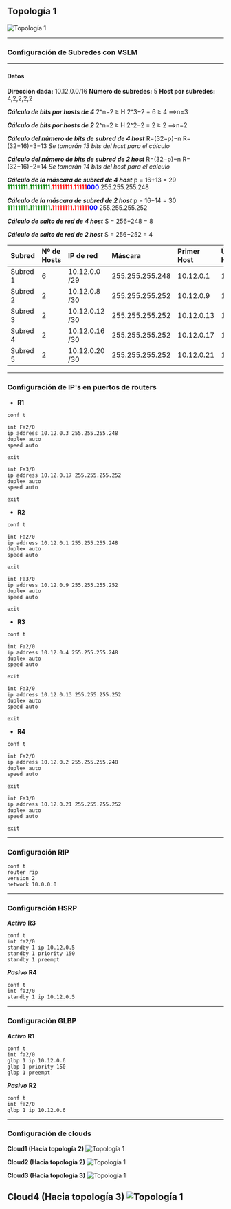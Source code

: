 ## Topología 1

![Topología 1](./images/topo1.png)


---
### Configuración de Subredes con VSLM
---
#### Datos
**Dirección dada:** 10.12.0.0/16
**Número de subredes:** 5
**Host por subredes:** 4,2,2,2,2

***Cálculo de bits por hosts de 4***
2^n−2 ≥ H
2^3−2 = 6 ≥ 4 ⟹n=3

***Cálculo de bits por hosts de 2***
2^n−2 ≥ H
2^2−2 = 2 ≥ 2 ⟹n=2

***Cálculo del número de bits de subred de 4 host***
R=(32−p)−n
R=(32−16)−3=13
*Se tomarán 13 bits del host para el cálculo*

***Cálculo del número de bits de subred de 2 host***
R=(32−p)−n
R=(32−16)−2=14
*Se tomarán 14 bits del host para el cálculo*


***Cálculo de la máscara de subred de 4 host***
p = 16+13 = 29
<strong><span style="color:green">11111111.11111111.</span></strong><strong><span style="color:red">11111111.11111</span></strong><strong><span style="color:blue">000</span></strong>
255.255.255.248

***Cálculo de la máscara de subred de 2 host***
p = 16+14 = 30
<strong><span style="color:green">11111111.11111111.</span></strong><strong><span style="color:red">11111111.111111</span></strong><strong><span style="color:blue">00</span></strong>
255.255.255.252

***Cálculo de salto de red de 4 host***
S = 256−248 = 8

***Cálculo de salto de red de 2 host***
S = 256−252 = 4


|**Subred**|**Nº de Hosts**|**IP de red**|**Máscara**|**Primer Host**|**Último Host**|**Broadcast**|
| :- | :- | :- | :- | :- | :- | :- |
|Subred 1|6|10.12.0.0 /29|255.255.255.248|10.12.0.1|10.12.0.6|10.12.0.7|
|Subred 2|2|10.12.0.8 /30|255.255.255.252|10.12.0.9|10.12.0.10|10.12.0.11|
|Subred 3|2|10.12.0.12 /30|255.255.255.252|10.12.0.13|10.12.0.14|10.12.0.15|
|Subred 4|2|10.12.0.16 /30|255.255.255.252|10.12.0.17|10.12.0.18|10.12.0.19|
|Subred 5|2|10.12.0.20 /30|255.255.255.252|10.12.0.21|10.12.0.22|10.12.0.23|

---

### Configuración de IP's en puertos de routers


- __R1__

~~~
conf t

int Fa2/0
ip address 10.12.0.3 255.255.255.248
duplex auto
speed auto

exit

int Fa3/0
ip address 10.12.0.17 255.255.255.252
duplex auto 
speed auto

exit
~~~


- __R2__

~~~
conf t

int Fa2/0
ip address 10.12.0.1 255.255.255.248
duplex auto 
speed auto

exit

int Fa3/0
ip address 10.12.0.9 255.255.255.252
duplex auto 
speed auto

exit
~~~

- __R3__

~~~
conf t

int Fa2/0
ip address 10.12.0.4 255.255.255.248
duplex auto 
speed auto

exit

int Fa3/0
ip address 10.12.0.13 255.255.255.252
duplex auto 
speed auto

exit
~~~

- __R4__

~~~
conf t

int Fa2/0
ip address 10.12.0.2 255.255.255.248
duplex auto 
speed auto

exit

int Fa3/0
ip address 10.12.0.21 255.255.255.252
duplex auto 
speed auto

exit
~~~
---
### Configuración RIP

~~~
conf t
router rip
version 2
network 10.0.0.0
~~~
---

### Configuración HSRP

***Activo***
__R3__

~~~
conf t
int fa2/0
standby 1 ip 10.12.0.5
standby 1 priority 150
standby 1 preempt
~~~

***Pasivo***
__R4__
~~~
conf t
int fa2/0
standby 1 ip 10.12.0.5
~~~

---
### Configuración GLBP

***Activo***
__R1__
~~~
conf t
int fa2/0
glbp 1 ip 10.12.0.6
glbp 1 priority 150
glbp 1 preempt
~~~

***Pasivo***
__R2__
~~~
conf t
int fa2/0
glbp 1 ip 10.12.0.6
~~~
---

### Configuración de clouds

**Cloud1 (Hacia topología 2)**
![Topología 1](./images/cloud1.png)

**Cloud2 (Hacia topología 2)**
![Topología 1](./images/cloud2.png)

**Cloud3 (Hacia topología 3)**
![Topología 1](./images/cloud3.png)

**Cloud4 (Hacia topología 3)**
![Topología 1](./images/cloud4.png)
---